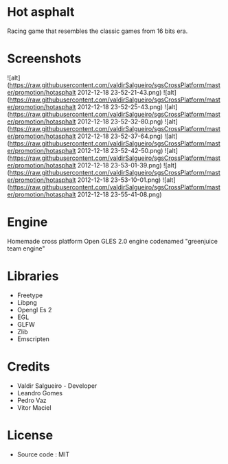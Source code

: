 # Hot asphalt

Racing game that resembles the classic games from 16 bits era.

# Screenshots
 ![alt](https://raw.githubusercontent.com/valdirSalgueiro/sgsCrossPlatform/master/promotion/hotasphalt 2012-12-18 23-52-21-43.png)
 ![alt](https://raw.githubusercontent.com/valdirSalgueiro/sgsCrossPlatform/master/promotion/hotasphalt 2012-12-18 23-52-25-43.png)
 ![alt](https://raw.githubusercontent.com/valdirSalgueiro/sgsCrossPlatform/master/promotion/hotasphalt 2012-12-18 23-52-32-80.png)
 ![alt](https://raw.githubusercontent.com/valdirSalgueiro/sgsCrossPlatform/master/promotion/hotasphalt 2012-12-18 23-52-37-64.png)
 ![alt](https://raw.githubusercontent.com/valdirSalgueiro/sgsCrossPlatform/master/promotion/hotasphalt 2012-12-18 23-52-42-50.png)
 ![alt](https://raw.githubusercontent.com/valdirSalgueiro/sgsCrossPlatform/master/promotion/hotasphalt 2012-12-18 23-53-01-39.png)
 ![alt](https://raw.githubusercontent.com/valdirSalgueiro/sgsCrossPlatform/master/promotion/hotasphalt 2012-12-18 23-53-10-01.png)
 ![alt](https://raw.githubusercontent.com/valdirSalgueiro/sgsCrossPlatform/master/promotion/hotasphalt 2012-12-18 23-55-41-08.png)


# Engine
Homemade cross platform Open GLES 2.0 engine codenamed "greenjuice team engine"

# Libraries
- Freetype
- Libpng
- Opengl Es 2
- EGL
- GLFW
- Zlib
- Emscripten

# Credits
- Valdir Salgueiro - Developer
- Leandro Gomes
- Pedro Vaz
- Vitor Maciel

# License
- Source code : MIT
